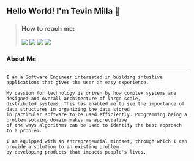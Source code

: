 <div style="margin-right: 30px;">
  
## Hello World!  I'm Tevin Milla 👋

> ###  How to reach me: 
>   <a href="mailto:millatevin@gmail.com"><img src="https://img.shields.io/badge/Gmail-white?style=for-the-badge&logo=gmail&logoColor=#4285F4" /></a> <a href="https://www.linkedin.com/in/tevin-milla-597307145"><img src="https://img.shields.io/badge/LinkedIn-0077B5?style=for-the-badge&logo=linkedin&logoColor=white" /></a>  <a href="https://twitter.com/millatevin"><img src="https://img.shields.io/badge/Twitter-1DA1F2?style=for-the-badge&logo=twitter&logoColor=white" /></a>  <a href="https://medium.com/@tevmraz"><img src="https://img.shields.io/badge/Medium-12100E?style=for-the-badge&logo=medium&logoColor=white" /></a>
  
### About Me
  <hr>
 
```
I am a Software Engineer interested in building intuitive applications that gives the user an easy experience.

My passion for technology is driven by how complex systems are designed and overall architecture of large scale,
distributed systems. This has enabled me to see the importance of data structures in organizing the data stored 
in particular software to be used efficiently. Programming being a problem solving domain makes me appreciative 
of the ways algorithms can be used to identify the best approach to a problem.
  
I am equipped with an entrepreneurial mindset, through which I can provide a solution to an existing problem 
by developing products that impacts people's lives.
```

</div>
<!--
**MrazTevin/MrazTevin** is a ✨ _special_ ✨ repository because its `README.md` (this file) appears on your GitHub profile.

Here are some ideas to get you started:

- 🔭 I’m currently working on ...
- 🌱 I’m currently learning ...
- 👯 I’m looking to collaborate on ...
- 🤔 I’m looking for help with ...
- 💬 Ask me about ...
- 📫 How to reach me: <a href="mailto:millatevin@gmail.com">millatevin@gmail.com</a>
- 😄 Pronouns: ...
- ⚡ Fun fact: ...
-->
